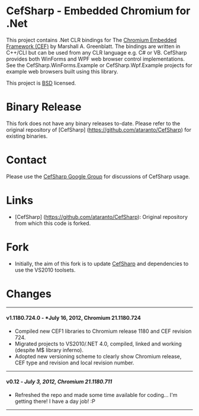 # CefSharp - Embedded Chromium for .Net

This project contains .Net CLR bindings for The [Chromium Embedded Framework (CEF)](http://code.google.com/p/chromiumembedded/ "Google Code") by Marshall A. Greenblatt. The bindings are written in C++/CLI but can be used from any CLR language e.g. C# or VB. CefSharp provides both WinForms and WPF web browser control implementations. See the CefSharp.WinForms.Example or CefSharp.Wpf.Example projects for example web browsers built using this library.

This project is [BSD](http://www.opensource.org/licenses/bsd-license.php "BSD License") licensed.

# Binary Release

This fork does not have any binary releases to-date. Please refer to the original repository of [CefSharp] (https://github.com/ataranto/CefSharp) for existing binaries.

# Contact

Please use the [CefSharp Google Group](https://groups.google.com/forum/#!forum/cefsharp) for discussions of CefSharp usage.

# Links

- [CefSharp] (https://github.com/ataranto/CefSharp): Original repository from which this code is forked.

# Fork

- Initially, the aim of this fork is to update [CefSharp](https://github.com/carloslozano/CefSharp) and dependencies to use the VS2010 toolsets.

# Changes
---------------------------------------
#### v1.1180.724.0 - *July 16, 2012, Chromium 21.1180.724
- Compiled new CEF1 libraries to Chromium release 1180 and CEF revision 724.
- Migrated projects to VS2010/.NET 4.0, compiled, linked and working (despite M$ library inferno).
- Adopted new versioning scheme to clearly show Chromium release, CEF type and revision and local revision number.
---------------------------------------
#### v0.12 - *July 3, 2012, Chromium 21.1180.711*
- Refreshed the repo and made some time available for coding... I'm getting there! I have a day job! :P

---------------------------------------